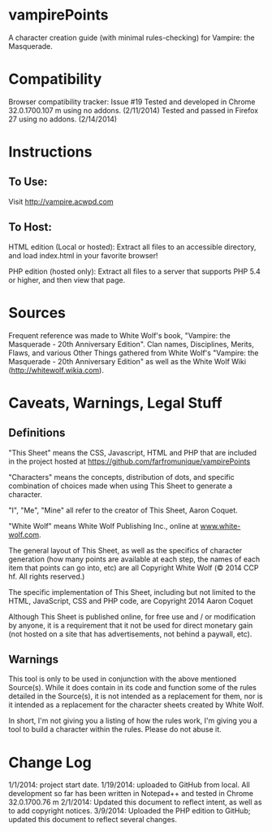 vampirePoints
==============

A character creation guide (with minimal rules-checking) for Vampire: the Masquerade.

Compatibility
==============
Browser compatibility tracker: Issue #19
Tested and developed in Chrome 32.0.1700.107 m using no addons. (2/11/2014)
Tested and passed in Firefox 27 using no addons. (2/14/2014)

Instructions
============
To Use:
-------
Visit http://vampire.acwpd.com

To Host:
--------
HTML edition (Local or hosted):
Extract all files to an accessible directory, and load index.html in your favorite browser!

PHP edition (hosted only):
Extract all files to a server that supports PHP 5.4 or higher, and then view that page.

Sources
=======
Frequent reference was made to White Wolf's book, "Vampire: the Masquerade - 20th Anniversary Edition".
Clan names, Disciplines, Merits, Flaws, and various Other Things gathered from White Wolf's "Vampire: the Masquerade - 20th Anniversary Edition" as well as 
the White Wolf Wiki (http://whitewolf.wikia.com).

Caveats, Warnings, Legal Stuff
==============================
Definitions
-----------
"This Sheet" means the CSS, Javascript, HTML and PHP that are included in the project hosted at https://github.com/farfromunique/vampirePoints

"Characters" means the concepts, distribution of dots, and specific combination of choices made when using This Sheet to generate a character.

"I", "Me", "Mine" all refer to the creator of This Sheet, Aaron Coquet.

"White Wolf" means White Wolf Publishing Inc., online at www.white-wolf.com.

The general layout of This Sheet, as well as the specifics of character generation (how many points are available at each step, the names of each item that points can go into, etc)
are all Copyright White Wolf (© 2014 CCP hf. All rights reserved.)

The specific implementation of This Sheet, including but not limited to the HTML, JavaScript, CSS and PHP code, are Copyright 2014 Aaron Coquet

Although This Sheet is published online, for free use and / or modification by anyone, it is a requirement that it not be used for direct monetary gain 
(not hosted on a site that has advertisements, not behind a paywall, etc).

Warnings
--------
This tool is only to be used in conjunction with the above mentioned Source(s). 
While it does contain in its code and function some of the rules detailed in the Source(s), it is not intended as a replacement for them, nor is it intended as a replacement
for the character sheets created by White Wolf.

In short, I'm not giving you a listing of how the rules work, I'm giving you a tool to build a character within the rules. Please do not abuse it.

Change Log
==========
1/1/2014: project start date.
1/19/2014: uploaded to GitHub from local. All development so far has been written in Notepad++ and tested in Chrome 32.0.1700.76 m
2/1/2014: Updated this document to reflect intent, as well as to add copyright notices.
3/9/2014: Uploaded the PHP edition to GitHub; updated this document to reflect several changes.
